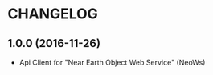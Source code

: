 CHANGELOG
=========

1.0.0 (2016-11-26)
------------------
* Api Client for "Near Earth Object Web Service" (NeoWs)
